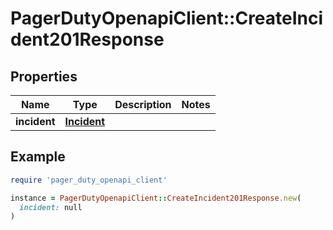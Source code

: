 # PagerDutyOpenapiClient::CreateIncident201Response

## Properties

| Name | Type | Description | Notes |
| ---- | ---- | ----------- | ----- |
| **incident** | [**Incident**](Incident.md) |  |  |

## Example

```ruby
require 'pager_duty_openapi_client'

instance = PagerDutyOpenapiClient::CreateIncident201Response.new(
  incident: null
)
```

